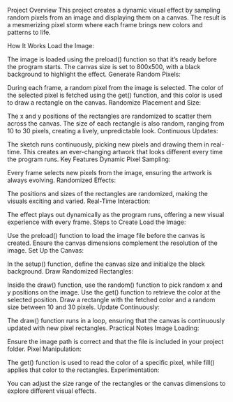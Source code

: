 Project Overview
This project creates a dynamic visual effect by sampling random pixels from an image and displaying them on a canvas. The result is a mesmerizing pixel storm where each frame brings new colors and patterns to life.

How It Works
Load the Image:

The image is loaded using the preload() function so that it’s ready before the program starts.
The canvas size is set to 800x500, with a black background to highlight the effect.
Generate Random Pixels:

During each frame, a random pixel from the image is selected.
The color of the selected pixel is fetched using the get() function, and this color is used to draw a rectangle on the canvas.
Randomize Placement and Size:

The x and y positions of the rectangles are randomized to scatter them across the canvas.
The size of each rectangle is also random, ranging from 10 to 30 pixels, creating a lively, unpredictable look.
Continuous Updates:

The sketch runs continuously, picking new pixels and drawing them in real-time.
This creates an ever-changing artwork that looks different every time the program runs.
Key Features
Dynamic Pixel Sampling:

Every frame selects new pixels from the image, ensuring the artwork is always evolving.
Randomized Effects:

The positions and sizes of the rectangles are randomized, making the visuals exciting and varied.
Real-Time Interaction:

The effect plays out dynamically as the program runs, offering a new visual experience with every frame.
Steps to Create
Load the Image:

Use the preload() function to load the image file before the canvas is created.
Ensure the canvas dimensions complement the resolution of the image.
Set Up the Canvas:

In the setup() function, define the canvas size and initialize the black background.
Draw Randomized Rectangles:

Inside the draw() function, use the random() function to pick random x and y positions on the image.
Use the get() function to retrieve the color at the selected position.
Draw a rectangle with the fetched color and a random size between 10 and 30 pixels.
Update Continuously:

The draw() function runs in a loop, ensuring that the canvas is continuously updated with new pixel rectangles.
Practical Notes
Image Loading:

Ensure the image path is correct and that the file is included in your project folder.
Pixel Manipulation:

The get() function is used to read the color of a specific pixel, while fill() applies that color to the rectangles.
Experimentation:

You can adjust the size range of the rectangles or the canvas dimensions to explore different visual effects.
